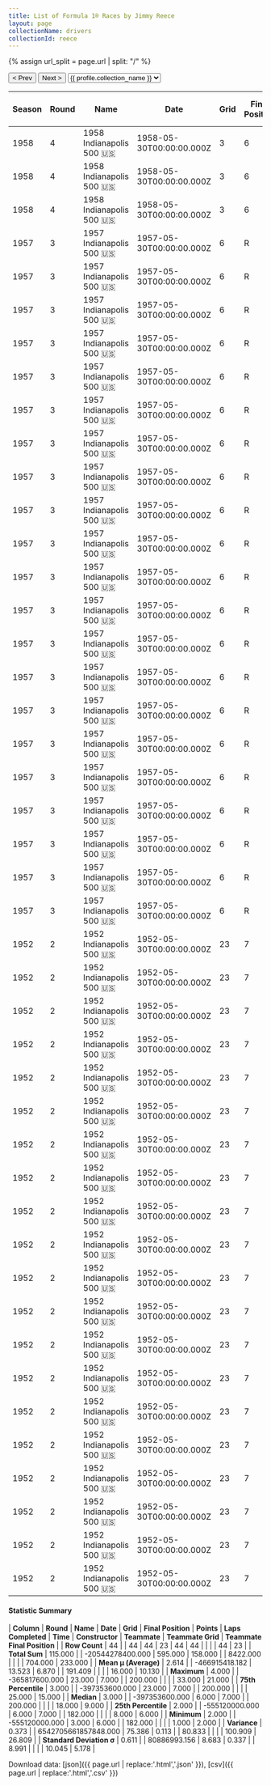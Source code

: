 ```yaml
---
title: List of Formula 1® Races by Jimmy Reece
layout: page
collectionName: drivers
collectionId: reece
---
```


{% assign url_split = page.url | split: "/" %}
<div id="collection-navigation">
<button onclick="selector.options[selector.selectedIndex-1].value && (window.location = selector.options[selector.selectedIndex-1].value);">&lt; Prev</button>
<button onclick="selector.options[selector.selectedIndex+1].value && (window.location = selector.options[selector.selectedIndex+1].value);">Next &gt;</button>
<select id="selector" onchange="this.options[this.selectedIndex].value && (window.location = this.options[this.selectedIndex].value);">
  {% for collectionId in site.data[page.collectionName].refs %}
    {% if collectionId == page.collectionId %}
      {% assign selected = "selected" %}
    {% else %}
      {% assign selected = "" %}
    {% endif %}
    {% assign profile = site.data[page.collectionName][collectionId].profile %}
    <option value="/f1/{{ page.collectionName }}/{{ collectionId }}/{{ url_split[4] }}" {{ selected }}>{{ profile.collection_name }}</option>
  {% endfor %}
</select>
</div>

| Season | Round | Name | Date | Grid | Final Position | Points | Laps Completed | Time | Constructor | Teammate | Teammate Grid | Teammate Final Position |
|--|--|--|--|--|--|--|--|--|--|--|--|--|
| 1958 | 4 | 1958 Indianapolis 500 🇺🇸 | 1958-05-30T00:00:00.000Z | 3 | 6 | 0.0 | 200 | +2:16.95 | Watson 🇺🇸 | [Jud Larson 🇺🇸](/f1/drivers/larson) | 19 | 8 |
| 1958 | 4 | 1958 Indianapolis 500 🇺🇸 | 1958-05-30T00:00:00.000Z | 3 | 6 | 0.0 | 200 | +2:16.95 | Watson 🇺🇸 | [Dick Rathmann 🇺🇸](/f1/drivers/dick_rathmann) | 1 | R |
| 1958 | 4 | 1958 Indianapolis 500 🇺🇸 | 1958-05-30T00:00:00.000Z | 3 | 6 | 0.0 | 200 | +2:16.95 | Watson 🇺🇸 | [Ed Elisian 🇺🇸](/f1/drivers/elisian) | 2 | R |
| 1957 | 3 | 1957 Indianapolis 500 🇺🇸 | 1957-05-30T00:00:00.000Z | 6 | R | 0.0 | 182 |   | Kurtis Kraft 🇺🇸 | [Paul Russo 🇺🇸](/f1/drivers/paul_russo) | 10 | 4 |
| 1957 | 3 | 1957 Indianapolis 500 🇺🇸 | 1957-05-30T00:00:00.000Z | 6 | R | 0.0 | 182 |   | Kurtis Kraft 🇺🇸 | [Andy Linden 🇺🇸](/f1/drivers/linden) | 12 | 5 |
| 1957 | 3 | 1957 Indianapolis 500 🇺🇸 | 1957-05-30T00:00:00.000Z | 6 | R | 0.0 | 182 |   | Kurtis Kraft 🇺🇸 | [Johnny Boyd 🇺🇸](/f1/drivers/boyd) | 5 | 6 |
| 1957 | 3 | 1957 Indianapolis 500 🇺🇸 | 1957-05-30T00:00:00.000Z | 6 | R | 0.0 | 182 |   | Kurtis Kraft 🇺🇸 | [Marshall Teague 🇺🇸](/f1/drivers/teague) | 28 | 7 |
| 1957 | 3 | 1957 Indianapolis 500 🇺🇸 | 1957-05-30T00:00:00.000Z | 6 | R | 0.0 | 182 |   | Kurtis Kraft 🇺🇸 | [Pat O'Connor 🇺🇸](/f1/drivers/connor) | 1 | 8 |
| 1957 | 3 | 1957 Indianapolis 500 🇺🇸 | 1957-05-30T00:00:00.000Z | 6 | R | 0.0 | 182 |   | Kurtis Kraft 🇺🇸 | [Jack Turner 🇺🇸](/f1/drivers/turner) | 19 | 11 |
| 1957 | 3 | 1957 Indianapolis 500 🇺🇸 | 1957-05-30T00:00:00.000Z | 6 | R | 0.0 | 182 |   | Kurtis Kraft 🇺🇸 | [Bob Christie 🇺🇸](/f1/drivers/christie) | 33 | 13 |
| 1957 | 3 | 1957 Indianapolis 500 🇺🇸 | 1957-05-30T00:00:00.000Z | 6 | R | 0.0 | 182 |   | Kurtis Kraft 🇺🇸 | [Tony Bettenhausen 🇺🇸](/f1/drivers/bettenhausen) | 22 | 15 |
| 1957 | 3 | 1957 Indianapolis 500 🇺🇸 | 1957-05-30T00:00:00.000Z | 6 | R | 0.0 | 182 |   | Kurtis Kraft 🇺🇸 | [Johnnie Parsons 🇺🇸](/f1/drivers/parsons) | 17 | 16 |
| 1957 | 3 | 1957 Indianapolis 500 🇺🇸 | 1957-05-30T00:00:00.000Z | 6 | R | 0.0 | 182 |   | Kurtis Kraft 🇺🇸 | [Don Freeland 🇺🇸](/f1/drivers/freeland) | 21 | 17 |
| 1957 | 3 | 1957 Indianapolis 500 🇺🇸 | 1957-05-30T00:00:00.000Z | 6 | R | 0.0 | 182 |   | Kurtis Kraft 🇺🇸 | [Don Edmunds 🇺🇸](/f1/drivers/edmunds) | 27 | R |
| 1957 | 3 | 1957 Indianapolis 500 🇺🇸 | 1957-05-30T00:00:00.000Z | 6 | R | 0.0 | 182 |   | Kurtis Kraft 🇺🇸 | [Johnnie Tolan 🇺🇸](/f1/drivers/tolan) | 31 | R |
| 1957 | 3 | 1957 Indianapolis 500 🇺🇸 | 1957-05-30T00:00:00.000Z | 6 | R | 0.0 | 182 |   | Kurtis Kraft 🇺🇸 | [Fred Agabashian 🇺🇸](/f1/drivers/agabashian) | 4 | R |
| 1957 | 3 | 1957 Indianapolis 500 🇺🇸 | 1957-05-30T00:00:00.000Z | 6 | R | 0.0 | 182 |   | Kurtis Kraft 🇺🇸 | [Mike Magill 🇺🇸](/f1/drivers/magill) | 18 | R |
| 1957 | 3 | 1957 Indianapolis 500 🇺🇸 | 1957-05-30T00:00:00.000Z | 6 | R | 0.0 | 182 |   | Kurtis Kraft 🇺🇸 | [Eddie Johnson 🇺🇸](/f1/drivers/johnson) | 20 | R |
| 1957 | 3 | 1957 Indianapolis 500 🇺🇸 | 1957-05-30T00:00:00.000Z | 6 | R | 0.0 | 182 |   | Kurtis Kraft 🇺🇸 | [Bill Cheesbourg 🇺🇸](/f1/drivers/cheesbourg) | 23 | R |
| 1957 | 3 | 1957 Indianapolis 500 🇺🇸 | 1957-05-30T00:00:00.000Z | 6 | R | 0.0 | 182 |   | Kurtis Kraft 🇺🇸 | [Al Keller 🇺🇸](/f1/drivers/keller) | 8 | R |
| 1957 | 3 | 1957 Indianapolis 500 🇺🇸 | 1957-05-30T00:00:00.000Z | 6 | R | 0.0 | 182 |   | Kurtis Kraft 🇺🇸 | [Jimmy Daywalt 🇺🇸](/f1/drivers/daywalt) | 29 | R |
| 1957 | 3 | 1957 Indianapolis 500 🇺🇸 | 1957-05-30T00:00:00.000Z | 6 | R | 0.0 | 182 |   | Kurtis Kraft 🇺🇸 | [Ed Elisian 🇺🇸](/f1/drivers/elisian) | 7 | R |
| 1957 | 3 | 1957 Indianapolis 500 🇺🇸 | 1957-05-30T00:00:00.000Z | 6 | R | 0.0 | 182 |   | Kurtis Kraft 🇺🇸 | [Eddie Russo 🇺🇸](/f1/drivers/russo) | 26 | R |
| 1957 | 3 | 1957 Indianapolis 500 🇺🇸 | 1957-05-30T00:00:00.000Z | 6 | R | 0.0 | 182 |   | Kurtis Kraft 🇺🇸 | [Elmer George 🇺🇸](/f1/drivers/george) | 9 | R |
| 1952 | 2 | 1952 Indianapolis 500 🇺🇸 | 1952-05-30T00:00:00.000Z | 23 | 7 | 0.0 | 200 | +10:35.24 | Kurtis Kraft 🇺🇸 | [Jim Rathmann 🇺🇸](/f1/drivers/rathmann) | 10 | 2 |
| 1952 | 2 | 1952 Indianapolis 500 🇺🇸 | 1952-05-30T00:00:00.000Z | 23 | 7 | 0.0 | 200 | +10:35.24 | Kurtis Kraft 🇺🇸 | [Sam Hanks 🇺🇸](/f1/drivers/hanks) | 5 | 3 |
| 1952 | 2 | 1952 Indianapolis 500 🇺🇸 | 1952-05-30T00:00:00.000Z | 23 | 7 | 0.0 | 200 | +10:35.24 | Kurtis Kraft 🇺🇸 | [Art Cross 🇺🇸](/f1/drivers/cross) | 20 | 5 |
| 1952 | 2 | 1952 Indianapolis 500 🇺🇸 | 1952-05-30T00:00:00.000Z | 23 | 7 | 0.0 | 200 | +10:35.24 | Kurtis Kraft 🇺🇸 | [Jimmy Bryan 🇺🇸](/f1/drivers/bryan) | 21 | 6 |
| 1952 | 2 | 1952 Indianapolis 500 🇺🇸 | 1952-05-30T00:00:00.000Z | 23 | 7 | 0.0 | 200 | +10:35.24 | Kurtis Kraft 🇺🇸 | [George Connor 🇺🇸](/f1/drivers/george_connor) | 14 | 8 |
| 1952 | 2 | 1952 Indianapolis 500 🇺🇸 | 1952-05-30T00:00:00.000Z | 23 | 7 | 0.0 | 200 | +10:35.24 | Kurtis Kraft 🇺🇸 | [Cliff Griffith 🇺🇸](/f1/drivers/griffith) | 9 | 9 |
| 1952 | 2 | 1952 Indianapolis 500 🇺🇸 | 1952-05-30T00:00:00.000Z | 23 | 7 | 0.0 | 200 | +10:35.24 | Kurtis Kraft 🇺🇸 | [Johnnie Parsons 🇺🇸](/f1/drivers/parsons) | 31 | 10 |
| 1952 | 2 | 1952 Indianapolis 500 🇺🇸 | 1952-05-30T00:00:00.000Z | 23 | 7 | 0.0 | 200 | +10:35.24 | Kurtis Kraft 🇺🇸 | [Jack McGrath 🇺🇸](/f1/drivers/mcgrath) | 3 | 11 |
| 1952 | 2 | 1952 Indianapolis 500 🇺🇸 | 1952-05-30T00:00:00.000Z | 23 | 7 | 0.0 | 200 | +10:35.24 | Kurtis Kraft 🇺🇸 | [Joe James 🇺🇸](/f1/drivers/james) | 16 | 13 |
| 1952 | 2 | 1952 Indianapolis 500 🇺🇸 | 1952-05-30T00:00:00.000Z | 23 | 7 | 0.0 | 200 | +10:35.24 | Kurtis Kraft 🇺🇸 | [Bill Vukovich 🇺🇸](/f1/drivers/vukovich) | 8 | 17 |
| 1952 | 2 | 1952 Indianapolis 500 🇺🇸 | 1952-05-30T00:00:00.000Z | 23 | 7 | 0.0 | 200 | +10:35.24 | Kurtis Kraft 🇺🇸 | [Chuck Stevenson 🇺🇸](/f1/drivers/stevenson) | 11 | 18 |
| 1952 | 2 | 1952 Indianapolis 500 🇺🇸 | 1952-05-30T00:00:00.000Z | 23 | 7 | 0.0 | 200 | +10:35.24 | Kurtis Kraft 🇺🇸 | [Johnny McDowell 🇺🇸](/f1/drivers/mcdowell) | 33 | 21 |
| 1952 | 2 | 1952 Indianapolis 500 🇺🇸 | 1952-05-30T00:00:00.000Z | 23 | 7 | 0.0 | 200 | +10:35.24 | Kurtis Kraft 🇺🇸 | [Rodger Ward 🇺🇸](/f1/drivers/ward) | 22 | R |
| 1952 | 2 | 1952 Indianapolis 500 🇺🇸 | 1952-05-30T00:00:00.000Z | 23 | 7 | 0.0 | 200 | +10:35.24 | Kurtis Kraft 🇺🇸 | [Duke Nalon 🇺🇸](/f1/drivers/nalon) | 4 | R |
| 1952 | 2 | 1952 Indianapolis 500 🇺🇸 | 1952-05-30T00:00:00.000Z | 23 | 7 | 0.0 | 200 | +10:35.24 | Kurtis Kraft 🇺🇸 | [Bob Sweikert 🇺🇸](/f1/drivers/sweikert) | 32 | R |
| 1952 | 2 | 1952 Indianapolis 500 🇺🇸 | 1952-05-30T00:00:00.000Z | 23 | 7 | 0.0 | 200 | +10:35.24 | Kurtis Kraft 🇺🇸 | [Fred Agabashian 🇺🇸](/f1/drivers/agabashian) | 1 | R |
| 1952 | 2 | 1952 Indianapolis 500 🇺🇸 | 1952-05-30T00:00:00.000Z | 23 | 7 | 0.0 | 200 | +10:35.24 | Kurtis Kraft 🇺🇸 | [Gene Hartley 🇺🇸](/f1/drivers/hartley) | 18 | R |
| 1952 | 2 | 1952 Indianapolis 500 🇺🇸 | 1952-05-30T00:00:00.000Z | 23 | 7 | 0.0 | 200 | +10:35.24 | Kurtis Kraft 🇺🇸 | [Bob Scott 🇺🇸](/f1/drivers/bob_scott) | 25 | R |
| 1952 | 2 | 1952 Indianapolis 500 🇺🇸 | 1952-05-30T00:00:00.000Z | 23 | 7 | 0.0 | 200 | +10:35.24 | Kurtis Kraft 🇺🇸 | [Chet Miller 🇺🇸](/f1/drivers/miller) | 27 | R |
| 1952 | 2 | 1952 Indianapolis 500 🇺🇸 | 1952-05-30T00:00:00.000Z | 23 | 7 | 0.0 | 200 | +10:35.24 | Kurtis Kraft 🇺🇸 | [Andy Linden 🇺🇸](/f1/drivers/linden) | 2 | R |

#### Statistic Summary

| **Column** | **Round** | **Name** | **Date** | **Grid** | **Final Position** | **Points** | **Laps Completed** | **Time** | **Constructor** | **Teammate** | **Teammate Grid** | **Teammate Final Position** |
| **Row Count** | 44 |  | 44 | 44 | 23 | 44 | 44 |  |  |  | 44 | 23 |
| **Total Sum** | 115.000 |  | -20544278400.000 | 595.000 | 158.000 |  | 8422.000 |  |  |  | 704.000 | 233.000 |
| **Mean μ (Average)** | 2.614 |  | -466915418.182 | 13.523 | 6.870 |  | 191.409 |  |  |  | 16.000 | 10.130 |
| **Maximum** | 4.000 |  | -365817600.000 | 23.000 | 7.000 |  | 200.000 |  |  |  | 33.000 | 21.000 |
| **75th Percentile** | 3.000 |  | -397353600.000 | 23.000 | 7.000 |  | 200.000 |  |  |  | 25.000 | 15.000 |
| **Median** | 3.000 |  | -397353600.000 | 6.000 | 7.000 |  | 200.000 |  |  |  | 18.000 | 9.000 |
| **25th Percentile** | 2.000 |  | -555120000.000 | 6.000 | 7.000 |  | 182.000 |  |  |  | 8.000 | 6.000 |
| **Minimum** | 2.000 |  | -555120000.000 | 3.000 | 6.000 |  | 182.000 |  |  |  | 1.000 | 2.000 |
| **Variance** | 0.373 |  | 6542705661857848.000 | 75.386 | 0.113 |  | 80.833 |  |  |  | 100.909 | 26.809 |
| **Standard Deviation σ** | 0.611 |  | 80886993.156 | 8.683 | 0.337 |  | 8.991 |  |  |  | 10.045 | 5.178 |

Download data: [json]({{ page.url | replace:'.html','.json' }}), [csv]({{ page.url | replace:'.html','.csv' }})

